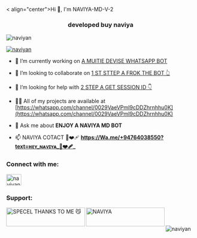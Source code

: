 < align="center">Hi 👋, I'm NAVIYA-MD-V-2</h1>
<h3 align="center">developed buy naviya</h3>

<p align="left"> <img src="https://komarev.com/ghpvc/?username=naviyan&label=Profile%20views&color=0e75b6&style=flat" alt="naviyan" /> </p>

<p align="left"> <a href="https://github.com/ryo-ma/github-profile-trophy"><img src="https://github-profile-trophy.vercel.app/?username=naviyan" alt="naviyan" /></a> </p>

- 🔭 I’m currently working on [A MUlTIE DEVISE WHATSAPP BOT](https://github.com/NAVIYAn/NAVIYA-MD.git)

- 👯 I’m looking to collaborate on [1 ST STTEP A FROK THE BOT 👆](navidumd.vercel.app)

- 🤝 I’m looking for help with [2 STEP A GET SESSION ID 👇](https://pair-web-public.koyeb.app/)

- 👨‍💻 All of my projects are available at [https://whatsapp.com/channel/0029VaeVPmI9cDDZhrnhhu0K](https://whatsapp.com/channel/0029VaeVPmI9cDDZhrnhhu0K)

- 💬 Ask me about **ENJOY A NAVIYA MD BOT**

- 📫 NAVIYA COTACT 🥷❤️‍🩹 **https://Wa.me/+94764038550?text=ʜᴇʏ_ɴᴀᴠɪʏᴀ_🥷❤️‍🩹_**

<h3 align="left">Connect with me:</h3>
<p align="left">
<a href="https://dev.to/naviyan" target="blank"><img align="center" src="https://raw.githubusercontent.com/rahuldkjain/github-profile-readme-generator/master/src/images/icons/Social/devto.svg" alt="naviyan" height="30" width="40" /></a>
</p>


<h3 align="left">Support:</h3>
<p><a href="https://www.buymeacoffee.com/SPECEL THANKS TO ME 😼"> <img align="left" src="https://cdn.buymeacoffee.com/buttons/v2/default-yellow.png" height="50" width="210" alt="SPECEL THANKS TO ME 😼" /></a><a href="https://ko-fi.com/NAVIYA"> <img align="left" src="https://cdn.ko-fi.com/cdn/kofi3.png?v=3" height="50" width="210" alt="NAVIYA" /></a></p><br><br>


<p><img align="center" src="https://github-readme-streak-stats.herokuapp.com/?user=naviyan&" alt="naviyan" /></p>


